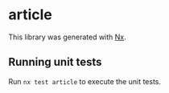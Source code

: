 # article

This library was generated with [Nx](https://nx.dev).

## Running unit tests

Run `nx test article` to execute the unit tests.
